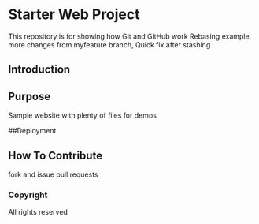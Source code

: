 # Starter Web Project

This repository is for showing how Git and GitHub work
Rebasing example, more changes from myfeature branch, Quick fix after stashing

## Introduction

## Purpose
Sample website with plenty of files for demos

##Deployment

## How To Contribute
fork and issue pull requests

### Copyright
All rights reserved

